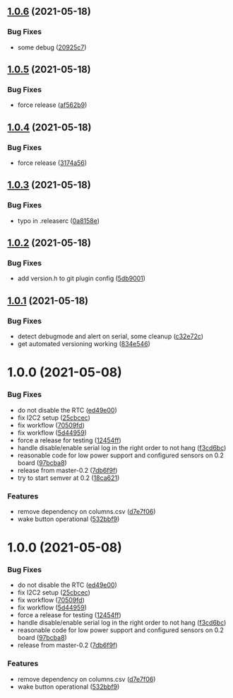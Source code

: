 ## [1.0.6](https://github.com/WaterBearSondes/waterbear-firmware/compare/v1.0.5...v1.0.6) (2021-05-18)


### Bug Fixes

* some debug ([20925c7](https://github.com/WaterBearSondes/waterbear-firmware/commit/20925c7b05910cd38cdee7f8d0b0b36d36db0e9b))

## [1.0.5](https://github.com/WaterBearSondes/waterbear-firmware/compare/v1.0.4...v1.0.5) (2021-05-18)


### Bug Fixes

* force release ([af562b9](https://github.com/WaterBearSondes/waterbear-firmware/commit/af562b910aa792b44303caaa09f912a3386a3e05))

## [1.0.4](https://github.com/WaterBearSondes/waterbear-firmware/compare/v1.0.3...v1.0.4) (2021-05-18)


### Bug Fixes

* force release ([3174a56](https://github.com/WaterBearSondes/waterbear-firmware/commit/3174a56ddf81363ebc7febfd1d8bbf6fb7df3a26))

## [1.0.3](https://github.com/WaterBearSondes/waterbear-firmware/compare/v1.0.2...v1.0.3) (2021-05-18)


### Bug Fixes

* typo in .releaserc ([0a8158e](https://github.com/WaterBearSondes/waterbear-firmware/commit/0a8158e44999518c3b17fed4330fa98d76c8ffab))

## [1.0.2](https://github.com/WaterBearSondes/waterbear-firmware/compare/v1.0.1...v1.0.2) (2021-05-18)


### Bug Fixes

* add version.h to git plugin config ([5db9001](https://github.com/WaterBearSondes/waterbear-firmware/commit/5db900112c60d8b3d02049124c8ee4300be10b15))

## [1.0.1](https://github.com/WaterBearSondes/waterbear-firmware/compare/v1.0.0...v1.0.1) (2021-05-18)


### Bug Fixes

* detect debugmode and alert on serial, some cleanup ([c32e72c](https://github.com/WaterBearSondes/waterbear-firmware/commit/c32e72c98e2f430cd15f2ce26257d193601cede3))
* get automated versioning working ([834e546](https://github.com/WaterBearSondes/waterbear-firmware/commit/834e5465b24965c780cff527e5af4dffd65831bf))

# 1.0.0 (2021-05-08)


### Bug Fixes

* do not disable the RTC ([ed49e00](https://github.com/WaterBearSondes/waterbear-firmware/commit/ed49e000b57115c5121d0d2a40f4e0518c125ca5))
* fix I2C2 setup ([25cbcec](https://github.com/WaterBearSondes/waterbear-firmware/commit/25cbcec6d1ff13ffa123471407ed372137e5181d))
* fix workflow ([70509fd](https://github.com/WaterBearSondes/waterbear-firmware/commit/70509fda23574cc0410d95091f51a9d670812d33))
* fix workflow ([5d44959](https://github.com/WaterBearSondes/waterbear-firmware/commit/5d4495911cbddb4980ed59fa2943721cb7dedfe3))
* force a release for testing ([12454ff](https://github.com/WaterBearSondes/waterbear-firmware/commit/12454ffb52d314ee29a535456d72154f4c72cc19))
* handle disable/enable serial log in the right order to not hang ([f3cd6bc](https://github.com/WaterBearSondes/waterbear-firmware/commit/f3cd6bcf95e601503957336e034baafd98faa555))
* reasonable code for low power support and configured sensors on 0.2 board ([97bcba8](https://github.com/WaterBearSondes/waterbear-firmware/commit/97bcba86bab370c668a3972b08cc4b3b60e823dd))
* release from master-0.2 ([7db6f9f](https://github.com/WaterBearSondes/waterbear-firmware/commit/7db6f9f457c1ec344e26f9b9744381f5ad5ae26a))
* try to start semver at 0.2 ([18ca621](https://github.com/WaterBearSondes/waterbear-firmware/commit/18ca62104707f8538275df782e3007a99ba9cefb))


### Features

* remove dependency on columns.csv ([d7e7f06](https://github.com/WaterBearSondes/waterbear-firmware/commit/d7e7f0652496bdd139405c616790003aa2f2e7a8))
* wake button operational ([532bbf9](https://github.com/WaterBearSondes/waterbear-firmware/commit/532bbf97515f76aa4922d567f550e65a93e3aea0))

# 1.0.0 (2021-05-08)


### Bug Fixes

* do not disable the RTC ([ed49e00](https://github.com/WaterBearSondes/waterbear-firmware/commit/ed49e000b57115c5121d0d2a40f4e0518c125ca5))
* fix I2C2 setup ([25cbcec](https://github.com/WaterBearSondes/waterbear-firmware/commit/25cbcec6d1ff13ffa123471407ed372137e5181d))
* fix workflow ([70509fd](https://github.com/WaterBearSondes/waterbear-firmware/commit/70509fda23574cc0410d95091f51a9d670812d33))
* fix workflow ([5d44959](https://github.com/WaterBearSondes/waterbear-firmware/commit/5d4495911cbddb4980ed59fa2943721cb7dedfe3))
* force a release for testing ([12454ff](https://github.com/WaterBearSondes/waterbear-firmware/commit/12454ffb52d314ee29a535456d72154f4c72cc19))
* handle disable/enable serial log in the right order to not hang ([f3cd6bc](https://github.com/WaterBearSondes/waterbear-firmware/commit/f3cd6bcf95e601503957336e034baafd98faa555))
* reasonable code for low power support and configured sensors on 0.2 board ([97bcba8](https://github.com/WaterBearSondes/waterbear-firmware/commit/97bcba86bab370c668a3972b08cc4b3b60e823dd))
* release from master-0.2 ([7db6f9f](https://github.com/WaterBearSondes/waterbear-firmware/commit/7db6f9f457c1ec344e26f9b9744381f5ad5ae26a))


### Features

* remove dependency on columns.csv ([d7e7f06](https://github.com/WaterBearSondes/waterbear-firmware/commit/d7e7f0652496bdd139405c616790003aa2f2e7a8))
* wake button operational ([532bbf9](https://github.com/WaterBearSondes/waterbear-firmware/commit/532bbf97515f76aa4922d567f550e65a93e3aea0))
